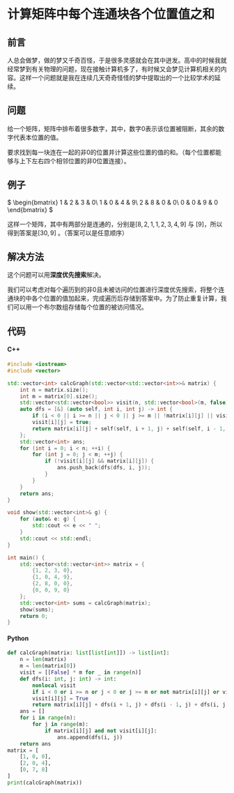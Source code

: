 计算矩阵中每个连通块各个位置值之和
=============================

## 前言

人总会做梦，做的梦又千奇百怪，于是很多灵感就会在其中迸发。高中的时候我就经常梦到有关物理的问题，现在接触计算机多了，有时候又会梦见计算机相关的内容。这样一个问题就是我在连续几天奇奇怪怪的梦中提取出的一个比较学术的延续。

## 问题

给一个矩阵，矩阵中排布着很多数字，其中，数字0表示该位置被阻断，其余的数字代表本位置的值。

要求找到每一块连在一起的非0的位置并计算这些位置的值的和。（每个位置都能够与上下左右四个相邻位置的非0位置连接）。

## 例子

$
\begin{bmatrix}
 1 & 2 & 3 & 0\\
 1 & 0 & 4 & 9\\
 2 & 8 & 0 & 0\\
 0 & 0 & 9 & 0
\end{bmatrix}
$

这样一个矩阵，其中有两部分是连通的，分别是$[8,2,1,1,2,3,4,9]$ 与 $[9]$，所以得到答案是$[30, 9]$ 。（答案可以是任意顺序）

## 解决方法

这个问题可以用**深度优先搜索**解决。

我们可以考虑对每个遍历到的非0且未被访问的位置进行深度优先搜索，将整个连通块的中各个位置的值加起来，完成遍历后存储到答案中。为了防止重复计算，我们可以用一个布尔数组存储每个位置的被访问情况。

## 代码

#### C++

```c++
#include <iostream>
#include <vector>

std::vector<int> calcGraph(std::vector<std::vector<int>>& matrix) {
    int n = matrix.size();
    int m = matrix[0].size();
    std::vector<std::vector<bool>> visit(n, std::vector<bool>(m, false));
    auto dfs = [&] (auto self, int i, int j) -> int {
        if (i < 0 || i >= n || j < 0 || j >= m || !matrix[i][j] || visit[i][j]) return 0;
        visit[i][j] = true;
        return matrix[i][j] + self(self, i + 1, j) + self(self, i - 1, j) + self(self, i, j + 1) + self(self, i, j - 1);
    };
    std::vector<int> ans;
    for (int i = 0; i < n; ++i) {
        for (int j = 0; j < m; ++j) {
            if (!visit[i][j] && matrix[i][j]) {
                ans.push_back(dfs(dfs, i, j));
            }
        }
    }
    return ans;
}

void show(std::vector<int>& g) {
    for (auto& e: g) {
        std::cout << e << " ";
    }
    std::cout << std::endl;
}

int main() {
    std::vector<std::vector<int>> matrix = {
        {1, 2, 3, 0},
        {1, 0, 4, 9},
        {2, 8, 0, 0},
        {0, 0, 9, 0}
    };
    std::vector<int> sums = calcGraph(matrix);
    show(sums);
    return 0;
}
```

#### Python

```python
def calcGraph(matrix: list[list[int]]) -> list[int]:
    n = len(matrix)
    m = len(matrix[0])
    visit = [[False] * m for _ in range(n)]
    def dfs(i: int, j: int) -> int:
        nonlocal visit
        if i < 0 or i >= n or j < 0 or j >= m or not matrix[i][j] or visit[i][j]: return 0
        visit[i][j] = True
        return matrix[i][j] + dfs(i + 1, j) + dfs(i - 1, j) + dfs(i, j + 1) + dfs(i, j - 1)
    ans = []
    for i in range(n):
        for j in range(m):
            if matrix[i][j] and not visit[i][j]:
                ans.append(dfs(i, j))
    return ans
matrix = [
    [1, 0, 0],
    [2, 0, 4],
    [0, 7, 8]
]
print(calcGraph(matrix))
```